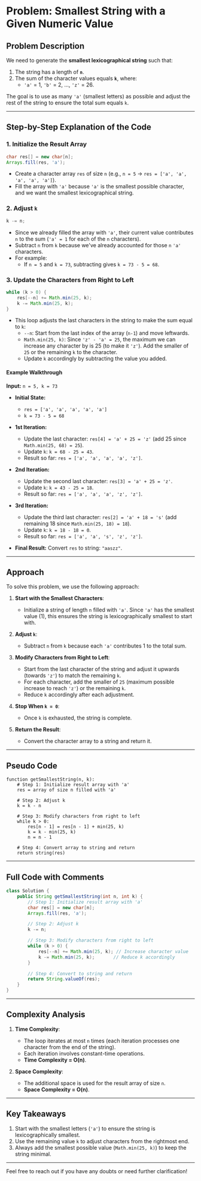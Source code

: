 # Problem: Smallest String with a Given Numeric Value

## Problem Description
We need to generate the **smallest lexicographical string** such that:
1. The string has a length of **`n`**.
2. The sum of the character values equals **`k`**, where:
   - `'a'` = 1, `'b'` = 2, ..., `'z'` = 26.

The goal is to use as many `'a'` (smallest letters) as possible and adjust the rest of the string to ensure the total sum equals `k`.

---

## Step-by-Step Explanation of the Code

### 1. Initialize the Result Array
```java
char res[] = new char[n];
Arrays.fill(res, 'a');
```
- Create a character array `res` of size `n` (e.g., `n = 5` → `res = ['a', 'a', 'a', 'a', 'a']`).
- Fill the array with `'a'` because `'a'` is the smallest possible character, and we want the smallest lexicographical string.

### 2. Adjust `k`
```java
k -= n;
```
- Since we already filled the array with `'a'`, their current value contributes `n` to the sum (`'a' = 1` for each of the `n` characters).
- Subtract `n` from `k` because we've already accounted for those `n` `'a'` characters.
- For example:  
  - If `n = 5` and `k = 73`, subtracting gives `k = 73 - 5 = 68`.

### 3. Update the Characters from Right to Left
```java
while (k > 0) {
    res[--n] += Math.min(25, k);
    k -= Math.min(25, k);
}
```
- This loop adjusts the last characters in the string to make the sum equal to `k`:
  - `--n`: Start from the last index of the array (`n-1`) and move leftwards.
  - `Math.min(25, k)`: Since `'z' - 'a' = 25`, the maximum we can increase any character by is 25 (to make it `'z'`). Add the smaller of `25` or the remaining `k` to the character.
  - Update `k` accordingly by subtracting the value you added.

#### Example Walkthrough
**Input:** `n = 5, k = 73`

- **Initial State:**
  - `res = ['a', 'a', 'a', 'a', 'a']`
  - `k = 73 - 5 = 68`

- **1st Iteration:**
  - Update the last character: `res[4] = 'a' + 25 = 'z'` (add 25 since `Math.min(25, 68) = 25`).
  - Update `k`: `k = 68 - 25 = 43`.  
  - Result so far: `res = ['a', 'a', 'a', 'a', 'z']`.

- **2nd Iteration:**
  - Update the second last character: `res[3] = 'a' + 25 = 'z'`.  
  - Update `k`: `k = 43 - 25 = 18`.  
  - Result so far: `res = ['a', 'a', 'a', 'z', 'z']`.

- **3rd Iteration:**
  - Update the third last character: `res[2] = 'a' + 18 = 's'` (add remaining 18 since `Math.min(25, 18) = 18`).  
  - Update `k`: `k = 18 - 18 = 0`.  
  - Result so far: `res = ['a', 'a', 's', 'z', 'z']`.

- **Final Result:** Convert `res` to string: `"aaszz"`.

---

## Approach
To solve this problem, we use the following approach:

1. **Start with the Smallest Characters**:
   - Initialize a string of length `n` filled with `'a'`. Since `'a'` has the smallest value (1), this ensures the string is lexicographically smallest to start with.

2. **Adjust `k`**:
   - Subtract `n` from `k` because each `'a'` contributes 1 to the total sum.

3. **Modify Characters from Right to Left**:
   - Start from the last character of the string and adjust it upwards (towards `'z'`) to match the remaining `k`.
   - For each character, add the smaller of `25` (maximum possible increase to reach `'z'`) or the remaining `k`.
   - Reduce `k` accordingly after each adjustment.

4. **Stop When `k = 0`**:
   - Once `k` is exhausted, the string is complete.

5. **Return the Result**:
   - Convert the character array to a string and return it.

---

## Pseudo Code
```
function getSmallestString(n, k):
    # Step 1: Initialize result array with 'a'
    res = array of size n filled with 'a'
    
    # Step 2: Adjust k
    k = k - n

    # Step 3: Modify characters from right to left
    while k > 0:
        res[n - 1] = res[n - 1] + min(25, k)
        k = k - min(25, k)
        n = n - 1

    # Step 4: Convert array to string and return
    return string(res)
```

---

## Full Code with Comments
```java
class Solution {
    public String getSmallestString(int n, int k) {
        // Step 1: Initialize result array with 'a'
        char res[] = new char[n];
        Arrays.fill(res, 'a');

        // Step 2: Adjust k
        k -= n;

        // Step 3: Modify characters from right to left
        while (k > 0) {
            res[--n] += Math.min(25, k); // Increase character value
            k -= Math.min(25, k);       // Reduce k accordingly
        }

        // Step 4: Convert to string and return
        return String.valueOf(res);
    }
}
```

---

## Complexity Analysis
1. **Time Complexity**:
   - The loop iterates at most `n` times (each iteration processes one character from the end of the string).
   - Each iteration involves constant-time operations.
   - **Time Complexity = O(n)**.

2. **Space Complexity**:
   - The additional space is used for the result array of size `n`.
   - **Space Complexity = O(n)**.

---

## Key Takeaways
1. Start with the smallest letters (`'a'`) to ensure the string is lexicographically smallest.
2. Use the remaining value `k` to adjust characters from the rightmost end.
3. Always add the smallest possible value (`Math.min(25, k)`) to keep the string minimal.

---

Feel free to reach out if you have any doubts or need further clarification!

